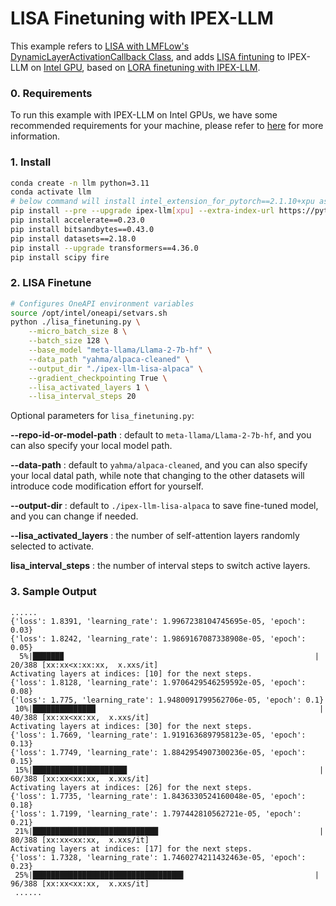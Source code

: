 # LISA Finetuning with IPEX-LLM

This example refers to [LISA with LMFLow's DynamicLayerActivationCallback Class](https://github.com/OptimalScale/LMFlow/blob/f3b3b007ea526009172c355e9d52ffa146b9dc0c/src/lmflow/pipeline/finetuner.py#L301), and adds [LISA fintuning](https://arxiv.org/abs/2403.17919) to IPEX-LLM on [Intel GPU](../../../GPU/README.md), based on [LORA finetuning with IPEX-LLM](../LoRA/alpaca_lora_finetuning.py).

### 0. Requirements

To run this example with IPEX-LLM on Intel GPUs, we have some recommended requirements for your machine, please refer to [here](../../../GPU/README.md#requirements) for more information.

### 1. Install

```bash
conda create -n llm python=3.11
conda activate llm
# below command will install intel_extension_for_pytorch==2.1.10+xpu as default
pip install --pre --upgrade ipex-llm[xpu] --extra-index-url https://pytorch-extension.intel.com/release-whl/stable/xpu/us/
pip install accelerate==0.23.0
pip install bitsandbytes==0.43.0
pip install datasets==2.18.0
pip install --upgrade transformers==4.36.0
pip install scipy fire
```

### 2. LISA Finetune

```bash
# Configures OneAPI environment variables
source /opt/intel/oneapi/setvars.sh
python ./lisa_finetuning.py \
    --micro_batch_size 8 \
    --batch_size 128 \
    --base_model "meta-llama/Llama-2-7b-hf" \
    --data_path "yahma/alpaca-cleaned" \
    --output_dir "./ipex-llm-lisa-alpaca" \
    --gradient_checkpointing True \
    --lisa_activated_layers 1 \
    --lisa_interval_steps 20
```

Optional parameters for `lisa_finetuning.py`:

**--repo-id-or-model-path** : default to `meta-llama/Llama-2-7b-hf`, and you can also specify your local model path.

**--data-path** : default to `yahma/alpaca-cleaned`, and you can also specify your local datal path, while note that changing to the other datasets will introduce code modification effort for yourself.

**--output-dir** : default to `./ipex-llm-lisa-alpaca` to save fine-tuned model, and you can change if needed.

**--lisa_activated_layers** :  the number of self-attention layers randomly selected to activate.

**lisa_interval_steps** : the number of interval steps to switch active layers.

### 3. Sample Output

```log
......
{'loss': 1.8391, 'learning_rate': 1.9967238104745695e-05, 'epoch': 0.03}                                                                                                    
{'loss': 1.8242, 'learning_rate': 1.9869167087338908e-05, 'epoch': 0.05}                                                                                                    
  5%|██████▉                                                        | 20/388 [xx:xx<x:xx:xx,  x.xxs/it]
Activating layers at indices: [10] for the next steps.
{'loss': 1.8128, 'learning_rate': 1.9706429546259592e-05, 'epoch': 0.08}                                                                                                    
{'loss': 1.775, 'learning_rate': 1.9480091799562706e-05, 'epoch': 0.1}                                                                                                      
 10%|██████████████                                                  | 40/388 [xx:xx<xx:xx,  x.xxs/it]
Activating layers at indices: [30] for the next steps.
{'loss': 1.7669, 'learning_rate': 1.9191636897958123e-05, 'epoch': 0.13}                                                                                                    
{'loss': 1.7749, 'learning_rate': 1.8842954907300236e-05, 'epoch': 0.15}                                                                                                    
 15%|█████████████████████                                           | 60/388 [xx:xx<xx:xx,  x.xxs/it]
Activating layers at indices: [26] for the next steps.
{'loss': 1.7735, 'learning_rate': 1.8436330524160048e-05, 'epoch': 0.18}                                                                                                    
{'loss': 1.7199, 'learning_rate': 1.797442810562721e-05, 'epoch': 0.21}                                                                                                     
 21%|████████████████████████████                                    | 80/388 [xx:xx<xx:xx,  x.xxs/it]
Activating layers at indices: [17] for the next steps.
{'loss': 1.7328, 'learning_rate': 1.7460274211432463e-05, 'epoch': 0.23}                                                                                                    
 25%|█████████████████████████████████▋                             | 96/388 [xx:xx<xx:xx,  x.xxs/it]
 ......

```
